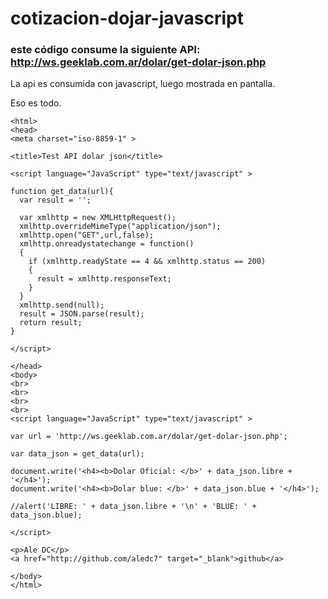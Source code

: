 # cotizacion-dojar-javascript



### este código consume la siguiente API:  http://ws.geeklab.com.ar/dolar/get-dolar-json.php


La api es consumida con javascript, luego mostrada en pantalla.

Eso es todo.






```
<html>
<head>
<meta charset="iso-8859-1" >

<title>Test API dolar json</title>

<script language="JavaScript" type="text/javascript" >

function get_data(url){
  var result = '';

  var xmlhttp = new XMLHttpRequest();
  xmlhttp.overrideMimeType("application/json");
  xmlhttp.open("GET",url,false);
  xmlhttp.onreadystatechange = function()
  {
    if (xmlhttp.readyState == 4 && xmlhttp.status == 200)
    {
      result = xmlhttp.responseText;
    }
  }
  xmlhttp.send(null);
  result = JSON.parse(result);
  return result;
}

</script>

</head>
<body>
<br>
<br>
<br>
<br>
<script language="JavaScript" type="text/javascript" >

var url = 'http://ws.geeklab.com.ar/dolar/get-dolar-json.php';

var data_json = get_data(url);

document.write('<h4><b>Dolar Oficial: </b>' + data_json.libre + '</h4>');
document.write('<h4><b>Dolar blue: </b>' + data_json.blue + '</h4>');

//alert('LIBRE: ' + data_json.libre + '\n' + 'BLUE: ' + data_json.blue);

</script>

<p>Ale DC</p>
<a href="http://github.com/aledc7" target="_blank">github</a>

</body>
</html>

```
